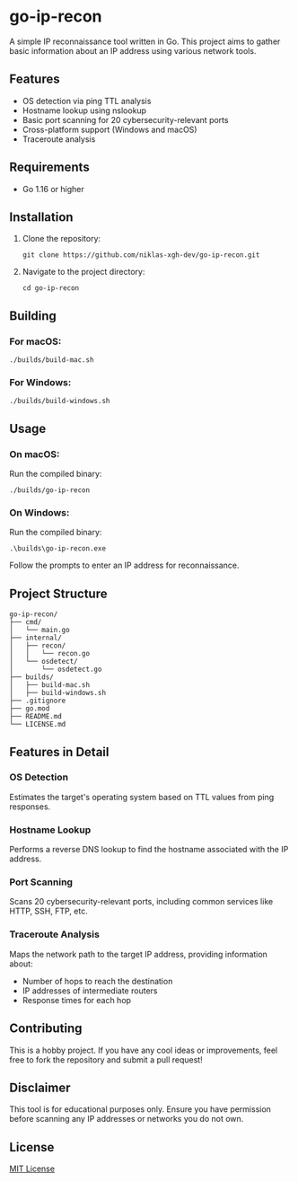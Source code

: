 # go-ip-recon

A simple IP reconnaissance tool written in Go. This project aims to gather basic information about an IP address using various network tools.

## Features

- OS detection via ping TTL analysis
- Hostname lookup using nslookup
- Basic port scanning for 20 cybersecurity-relevant ports
- Cross-platform support (Windows and macOS)
- Traceroute analysis

## Requirements

- Go 1.16 or higher

## Installation

1. Clone the repository:
   ```
   git clone https://github.com/niklas-xgh-dev/go-ip-recon.git
   ```

2. Navigate to the project directory:
   ```
   cd go-ip-recon
   ```

## Building

### For macOS:

```
./builds/build-mac.sh
```

### For Windows:

```
./builds/build-windows.sh
```

## Usage

### On macOS:

Run the compiled binary:

```
./builds/go-ip-recon
```

### On Windows:

Run the compiled binary:

```
.\builds\go-ip-recon.exe
```

Follow the prompts to enter an IP address for reconnaissance.

## Project Structure

```
go-ip-recon/
├── cmd/
│   └── main.go
├── internal/
│   ├── recon/
│   │   └── recon.go
│   └── osdetect/
│       └── osdetect.go
├── builds/
│   ├── build-mac.sh
│   ├── build-windows.sh
├── .gitignore
├── go.mod
├── README.md
└── LICENSE.md
```

## Features in Detail

### OS Detection
Estimates the target's operating system based on TTL values from ping responses.

### Hostname Lookup
Performs a reverse DNS lookup to find the hostname associated with the IP address.

### Port Scanning
Scans 20 cybersecurity-relevant ports, including common services like HTTP, SSH, FTP, etc.

### Traceroute Analysis
Maps the network path to the target IP address, providing information about:
- Number of hops to reach the destination
- IP addresses of intermediate routers
- Response times for each hop

## Contributing

This is a hobby project. If you have any cool ideas or improvements, feel free to fork the repository and submit a pull request!

## Disclaimer

This tool is for educational purposes only. Ensure you have permission before scanning any IP addresses or networks you do not own.

## License

[MIT License](LICENSE.md)
